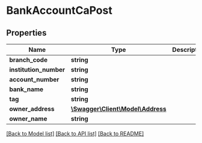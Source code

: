 # BankAccountCaPost

## Properties
Name | Type | Description | Notes
------------ | ------------- | ------------- | -------------
**branch_code** | **string** |  | [optional] 
**institution_number** | **string** |  | [optional] 
**account_number** | **string** |  | [optional] 
**bank_name** | **string** |  | [optional] 
**tag** | **string** |  | [optional] 
**owner_address** | [**\Swagger\Client\Model\Address**](Address.md) |  | [optional] 
**owner_name** | **string** |  | [optional] 

[[Back to Model list]](../README.md#documentation-for-models) [[Back to API list]](../README.md#documentation-for-api-endpoints) [[Back to README]](../README.md)


